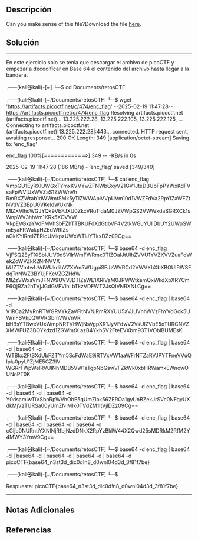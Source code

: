 
## Descripción

Can you make sense of this file?Download the file [here](https://artifacts.picoctf.net/c/474/enc_flag).
## Solución

***
En este ejercicio solo se tenia que descargar el archivo de picoCTF y empezar a decodificar en Base 64 el contenido del archivo hasta llegar a la bandera. 

┌──(kali㉿kali)-[~]
└─$ cd Documents/retosCTF 
                                                                        
┌──(kali㉿kali)-[~/Documents/retosCTF]
└─$ wget 'https://artifacts.picoctf.net/c/474/enc_flag' 
--2025-02-19 11:47:28--  https://artifacts.picoctf.net/c/474/enc_flag
Resolving artifacts.picoctf.net (artifacts.picoctf.net)... 13.225.222.28, 13.225.222.105, 13.225.222.125, ...
Connecting to artifacts.picoctf.net (artifacts.picoctf.net)|13.225.222.28|:443... connected.
HTTP request sent, awaiting response... 200 OK
Length: 349 [application/octet-stream]
Saving to: ‘enc_flag’

enc_flag          100%[=============>]     349  --.-KB/s    in 0s      

2025-02-19 11:47:28 (186 MB/s) - ‘enc_flag’ saved [349/349]

                                                                        
┌──(kali㉿kali)-[~/Documents/retosCTF]
└─$ cat enc_flag 
VmpGU1EyRXlUWGxTYmxKVVYwZFNWbGxyV21GV1JteDBUbFpPYWxKdFVsaFpWVlUxWVZaS1ZWWnVh
RmRXZWtab1dWWmtSMk5yTlZWWApiVVpUVm10d1VWZFdVa2RpYlZaWFZtNVdVZ3BpU0VKeldWUkNk
MlZXVlhoWGJYQk9VbFJXU0ZkcVRuTldaM0JZVWpGS2VWWkdaSGRXCk1sWnpWV3hhVm1KRk5XOVVW
VkpEVGxaYVdFMVhSbFZhTTBKUFdXdGtlbVF4V2tkWGJYUllDbUY2UWpSWmEyaFRWakpHZEdWRlZs
aGkKYlRrelZERldUMkpzUWxWTlJYTkxDZz09Cg==
                                                                        
┌──(kali㉿kali)-[~/Documents/retosCTF]
└─$ base64 -d enc_flag  
VjFSQ2EyTXlSblJUV0dSVllrWmFWRmx0TlZOalJtUlhZVVU1YVZKVVZuaFdWekZoWVZkR2NrNVVX
bUZTVmtwUVdWUkdibVZXVm5WUgpiSEJzWVRCd2VWVXhXbXBOUlRWSFdqTnNWZ3BYUjFKeVZGZHdW
MlZzVWxaVmJFNW9UVVJDTlZaWE1XRlVaM0JPWWtkemQxWkdXbXRYCmF6QjRZa2hTVjJGdGVFVlhi
bTkzVDFWT2JsQlVNRXNLCg==
                                                                        
┌──(kali㉿kali)-[~/Documents/retosCTF]
└─$ base64 -d enc_flag | base64 -d
V1RCa2MyRnRTWGRVYkZaVFltNVNjRmRXYUU5aVJUVnhWVzFhYVdGck5UWmFSVkpQWVRGbmVWVnVR
bHBsYTBweVUxWmpNRTVHWjNsVgpXR1JyVFdwV2VsUlZVbE5oTURCNVZXMWFUZ3BOYkdzd1ZGWmtX
azB4YkhSV2FteEVXbm93T1VOblBUMEsK
                                                                        
┌──(kali㉿kali)-[~/Documents/retosCTF]
└─$ base64 -d enc_flag | base64 -d | base64 -d
WTBkc2FtSXdUbFZTYm5ScFdWaE9iRTVxVW1aaWFrNTZaRVJPYTFneVVuQlpla0pyU1ZjME5GZ3lV
WGRrTWpWelRVUlNhMDB5VW1aTgpNbGswVFZkWk0xbHRWamxEWnowOUNnPT0K
                                                                        
┌──(kali㉿kali)-[~/Documents/retosCTF]
└─$ base64 -d enc_flag | base64 -d | base64 -d | base64 -d
Y0dsamIwTlVSbnRpWVhObE5qUmZiak56ZEROa1gyUnBZekJrSVc0NFgyUXdkMjVzTURSa00yUmZN
Mlk0TVdZM1ltVjlDZz09Cg==
                                                                        
┌──(kali㉿kali)-[~/Documents/retosCTF]
└─$ base64 -d enc_flag | base64 -d | base64 -d | base64 -d | base64 -d
cGljb0NURntiYXNlNjRfbjNzdDNkX2RpYzBkIW44X2Qwd25sMDRkM2RfM2Y4MWY3YmV9Cg==
                                                                        
┌──(kali㉿kali)-[~/Documents/retosCTF]
└─$ base64 -d enc_flag | base64 -d | base64 -d | base64 -d | base64 -d | base64 -d
picoCTF{base64_n3st3d_dic0d!n8_d0wnl04d3d_3f81f7be}
                                                                        
┌──(kali㉿kali)-[~/Documents/retosCTF]
└─$ 

Respuesta: picoCTF{base64_n3st3d_dic0d!n8_d0wnl04d3d_3f81f7be}
***
## Notas Adicionales

## Referencias